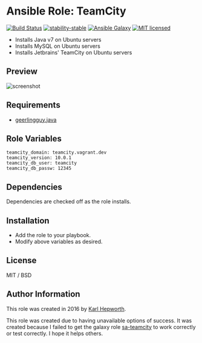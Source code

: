 # Ansible Role: TeamCity

[![Build Status](https://img.shields.io/travis/fubarhouse/ansible-role-jetbrains-teamcity/master.svg?style=for-the-badge)](https://travis-ci.org/fubarhouse/ansible-role-jetbrains-teamcity)
[![stability-stable](https://img.shields.io/badge/stability-stable-green.svg?style=for-the-badge)](https://github.com/orangemug/stability-badges)
[![Ansible Galaxy](https://img.shields.io/ansible/role/14002.svg?style=for-the-badge)](https://galaxy.ansible.com/fubarhouse/jetbrains-teamcity)
[![MIT licensed](https://img.shields.io/badge/license-MIT-blue.svg?style=for-the-badge)](https://raw.githubusercontent.com/fubarhouse/ansible-role-teamcity/master/LICENSE)

* Installs Java v7 on Ubuntu servers
* Installs MySQL on Ubuntu servers
* Installs Jetbrains' TeamCity on Ubuntu servers

## Preview
![screenshot](https://raw.githubusercontent.com/fubarhouse/ansible-role-teamcity/master/images/login-screen.png)

## Requirements

  * [geerlingguy.java](https://github.com/geerlingguy/ansible-role-java)

## Role Variables

    teamcity_domain: teamcity.vagrant.dev
    teamcity_version: 10.0.1
    teamcity_db_user: teamcity
    teamcity_db_passw: 12345

## Dependencies

  Dependencies are checked off as the role installs.

## Installation

  * Add the role to your playbook.
  * Modify above variables as desired.

## License

MIT / BSD

## Author Information

This role was created in 2016 by [Karl Hepworth](https://twitter.com/fubarhouse).

This role was created due to having unavailable options of success. It was created because I failed to get the galaxy role [sa-teamcity](https://github.com/softasap/sa-teamcity) to work correctly or test correctly. I hope it helps others.

